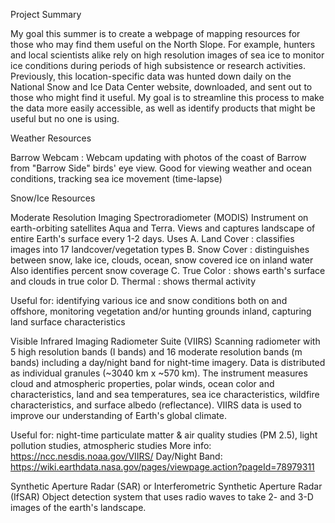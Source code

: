 Project Summary

My goal this summer is to create a webpage of mapping resources for those who may find them useful on the North Slope. For example, hunters and local scientists alike rely on high resolution images of sea ice to monitor ice conditions during periods of high subsistence or research activities. Previously, this location-specific data was hunted down daily on the National Snow and Ice Data Center website, downloaded, and sent out to those who might find it useful. My goal is to streamline this process to make the data more easily accessible, as well as identify products that might be useful but no one is using.

Weather Resources

Barrow Webcam : Webcam updating with photos of the coast of Barrow from "Barrow Side" birds' eye view. Good for viewing weather and ocean conditions, tracking sea ice movement (time-lapse) 

Snow/Ice Resources

Moderate Resolution Imaging Spectroradiometer (MODIS)
Instrument on earth-orbiting satellites Aqua and Terra. Views and captures landscape of entire Earth's surface every 1-2 days.
Uses
A. Land Cover : classifies images into 17 landcover/vegetation types
B. Snow Cover : distinguishes between snow, lake ice, clouds, ocean, snow covered ice on inland water
    Also identifies percent snow coverage
C. True Color : shows earth's surface and clouds in true color
D. Thermal : shows thermal activity

Useful for: identifying various ice and snow conditions both on and offshore, monitoring vegetation and/or hunting grounds inland, capturing land surface characteristics 

Visible Infrared Imaging Radiometer Suite (VIIRS)
Scanning radiometer with 5 high resolution bands (I bands) and 16 moderate resolution bands (m bands) including a day/night band for night-time imagery. Data is distributed as individual granules (~3040 km x ~570 km). The instrument measures cloud and atmospheric properties, polar winds, ocean color and characteristics, land and sea temperatures, sea ice characteristics, wildfire characteristics, and surface albedo (reflectance). VIIRS data is used to improve our understanding of Earth's global climate.

Useful for: night-time particulate matter & air quality studies (PM 2.5), light pollution studies, atmospheric studies
More info: https://ncc.nesdis.noaa.gov/VIIRS/
  Day/Night Band: https://wiki.earthdata.nasa.gov/pages/viewpage.action?pageId=78979311
  
Synthetic Aperture Radar (SAR) or Interferometric Synthetic Aperture Radar (IfSAR)
Object detection system that uses radio waves to take 2- and 3-D images of the earth's landscape.

